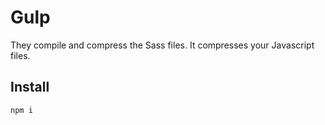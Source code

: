 # Gulp
They compile and compress the Sass files. It compresses your Javascript files.

## Install
```
npm i
```
